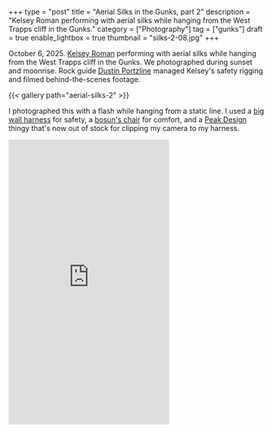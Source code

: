 +++
type = "post"
title = "Aerial Silks in the Gunks, part 2"
description = "Kelsey Roman performing with aerial silks while hanging from the West Trapps cliff in the Gunks."
category = ["Photography"]
tag = ["gunks"]
draft = true
enable_lightbox = true
thumbnail = "silks-2-08.jpg"
+++

October 6, 2025. [Kelsey Roman](https://www.instagram.com/mntnbug/) performing with aerial silks while hanging from the West Trapps cliff in the Gunks. We photographed during sunset and moonrise. Rock guide [Dustin Portzline](https://www.advancedrockcraft.com/) managed Kelsey's safety rigging and filmed behind-the-scenes footage.

{{< gallery path="aerial-silks-2" >}}

I photographed this with a flash while hanging from a static line. I used a [big wall harness](https://mistymountain.com/collections/cadillac) for safety, a [bosun's chair](https://blackdiamondequipment.com/products/bosuns-chair) for comfort, and a [Peak Design](https://www.peakdesign.com/) thingy that's now out of stock for clipping my camera to my harness.

<iframe width="315" height="560"
src="https://www.youtube.com/embed/C07JD-6WC6Q"
title="YouTube video player"
frameborder="0"
allow="accelerometer; autoplay; clipboard-write; encrypted-media; gyroscope; picture-in-picture; web-share"
allowfullscreen></iframe>

